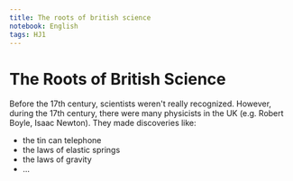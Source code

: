 ```yaml
---
title: The roots of british science
notebook: English
tags: HJ1
---
```


# The Roots of British Science

Before the 17th century, scientists weren't really recognized. However, during the 17th century, there were many physicists in the UK (e.g. Robert Boyle, Isaac Newton). They made discoveries like:

- the tin can telephone
- the laws of elastic springs
- the laws of gravity
- ...



